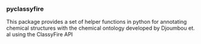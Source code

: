 ### pyclassyfire

This package provides a set of helper functions in python for 
annotating chemical structures with the chemical ontology developed by 
Djoumbou et. al using the ClassyFire API